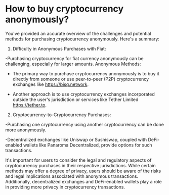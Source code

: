 # How to buy cryptocurrency anonymously?

You've provided an accurate overview of the challenges and potential methods for purchasing cryptocurrency anonymously. Here's a summary:

1. Difficulty in Anonymous Purchases with Fiat:

-Purchasing cryptocurrency for fiat currency anonymously can be challenging, especially for larger amounts.
Anonymous Methods:

- The primary way to purchase cryptocurrency anonymously is to buy it directly from someone or use peer-to-peer (P2P) cryptocurrency exchanges like https://bisq.network.

- Another approach is to use cryptocurrency exchanges incorporated outside the user's jurisdiction or services like Tether Limited https://tether.to.

2. Cryptocurrency-to-Cryptocurrency Purchases:

-Purchasing one cryptocurrency using another cryptocurrency can be done more anonymously.

-Decentralized exchanges like Uniswap or Sushiswap, coupled with DeFi-enabled wallets like Panaroma Decentralized, provide options for such transactions.

It's important for users to consider the legal and regulatory aspects of cryptocurrency purchases in their respective jurisdictions. While certain methods may offer a degree of privacy, users should be aware of the risks and legal implications associated with anonymous transactions. Additionally, decentralized exchanges and DeFi-enabled wallets play a role in providing more privacy in cryptocurrency transactions.